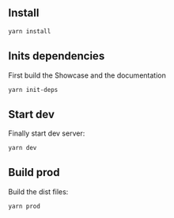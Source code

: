## Install

```bash
yarn install
```

## Inits dependencies

First build the Showcase and the documentation

```bash
yarn init-deps
```

## Start dev

Finally start dev server:

```bash
yarn dev
```

## Build prod

Build the dist files:

```bash
yarn prod
```
